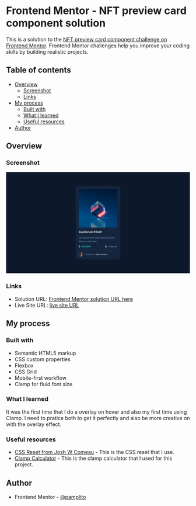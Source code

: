 # Frontend Mentor - NFT preview card component solution

This is a solution to the [NFT preview card component challenge on Frontend Mentor](https://www.frontendmentor.io/challenges/nft-preview-card-component-SbdUL_w0U). Frontend Mentor challenges help you improve your coding skills by building realistic projects.

## Table of contents

- [Overview](#overview)
  - [Screenshot](#screenshot)
  - [Links](#links)
- [My process](#my-process)
  - [Built with](#built-with)
  - [What I learned](#what-i-learned)
  - [Useful resources](#useful-resources)
- [Author](#author)

## Overview

### Screenshot

![Screenshot](./screenshot.jpg)

### Links

- Solution URL: [Frontend Mentor solution URL here](https://www.frontendmentor.io/solutions/nft-preview-card-component-sskPdz1h0I)
- Live Site URL: [live site URL](https://pamplito.github.io/NFT-preview-card-component/)

## My process

### Built with

- Semantic HTML5 markup
- CSS custom properties
- Flexbox
- CSS Grid
- Mobile-first workflow
- Clamp for fluid font size

### What I learned

It was the first time that I do a overlay on hover and also my first time using Clamp. I need to pratice both to get it perfectly and also be more creative on with the overlay effect.

### Useful resources

- [CSS Reset from Josh W Comeau](https://www.joshwcomeau.com/css/custom-css-reset/) - This is the CSS reset that I use.
- [Clamp Calculator](https://chrisburnell.com/clamp-calculator/) - This is the clamp calculator that I used for this project.

## Author

- Frontend Mentor - [@pamplito](https://www.frontendmentor.io/profile/pamplito)
